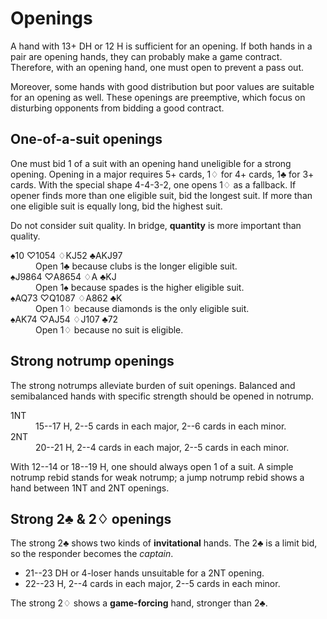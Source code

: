 Openings
========
A hand with 13+ DH or 12 H is sufficient for an opening.  If both hands in a
pair are opening hands, they can probably make a game contract.  Therefore,
with an opening hand, one must open to prevent a pass out.

Moreover, some hands with good distribution but poor values are suitable for
an opening as well.  These openings are preemptive, which focus on disturbing
opponents from bidding a good contract.

One-of-a-suit openings
----------------------
One must bid 1 of a suit with an opening hand uneligible for a strong opening.
Opening in a major requires 5+ cards, 1♢ for 4+ cards, 1♣ for 3+ cards.  With
the special shape 4-4-3-2, one opens 1♢ as a fallback.  If opener finds more
than one eligible suit, bid the longest suit.  If more than one eligible suit
is equally long, bid the highest suit.

Do not consider suit quality.  In bridge, **quantity** is more important than
quality.

<dl>
   <dt>♠10 ♡1054 ♢KJ52 ♣AKJ97</dt>
   <dd>Open 1♣ because clubs is the longer eligible suit.</dd>

   <dt>♠J9864 ♡A8654 ♢A ♣KJ</dt>
   <dd>Open 1♠ because spades is the higher eligible suit.</dd>

   <dt>♠AQ73 ♡Q1087 ♢A862 ♣K</dt>
   <dd>Open 1♢ because diamonds is the only eligible suit.</dd>

   <dt>♠AK74 ♡AJ54 ♢J107 ♣72</dt>
   <dd>Open 1♢ because no suit is eligible.</dd>
</dl>

Strong notrump openings
-----------------------
The strong notrumps alleviate burden of suit openings.  Balanced and
semibalanced hands with specific strength should be opened in notrump.

<dl>
  <dt>1NT</dt>
  <dd>15--17 H, 2--5 cards in each major, 2--6 cards in each minor.</dd>

  <dt>2NT</dt>
  <dd>20--21 H, 2--4 cards in each major, 2--5 cards in each minor.</dd>
</dl>

With 12--14 or 18--19 H, one should always open 1 of a suit.  A simple notrump
rebid stands for weak notrump; a jump notrump rebid shows a hand between 1NT
and 2NT openings.

Strong 2♣ & 2♢ openings
-----------------------
The strong 2♣ shows two kinds of **invitational** hands.  The 2♣ is a limit
bid, so the responder becomes the *captain*.

* 21--23 DH or 4-loser hands unsuitable for a 2NT opening.
* 22--23 H, 2--4 cards in each major, 2--5 cards in each minor.

The strong 2♢ shows a **game-forcing** hand, stronger than 2♣.
